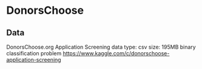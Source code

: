 # DonorsChoose

## Data
DonorsChoose.org Application Screening
data type: csv size: 195MB binary classification problem https://www.kaggle.com/c/donorschoose-application-screening